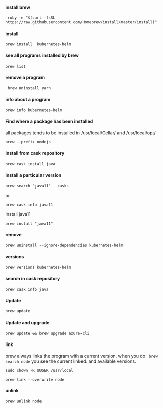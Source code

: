#### install brew 
```
 ruby -e "$(curl -fsSL https://raw.githubusercontent.com/Homebrew/install/master/install)"
```

#### install 

```
brew install  kubernetes-helm
```

#### see all programs installed by brew
```
brew list 
```

#### remove a program 
```
 brew uninstall yarn  
```

#### info about a program

```
brew info kubernetes-helm
```

#### Find where a package has been installed

all packages tends to be installed in /usr/local/Cellar/ and /usr/local/opt/
```
brew --prefix nodejs
```


#### install from cask repository

```
brew cask install java
```

#### install a particular version

```
brew search "java11" --casks
```
or 
```
brew cask info java11
```

Install java11

```
brew install "java11"
```

#### remove

```
brew uninstall --ignore-dependencies kubernetes-helm
```

#### versions 

```
brew versions kubernetes-helm
```

#### search in cask repository

```
brew cask info java
```



#### Update 

```
brew update
```
#### Update and upgrade

```
brew update && brew upgrade azure-cli
```

#### link 

brew always links the program with a current version.  when you do ``` brew search node```  you see the current linked. and available versions. 

```
sudo chown -R $USER /usr/local
 
brew link --overwrite node
```

#### unlink 
```
brew unlink node
```


